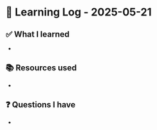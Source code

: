 # 🧠 Learning Log - 2025-05-21

## ✅ What I learned

- 

## 📚 Resources used

- 

## ❓ Questions I have

- 
